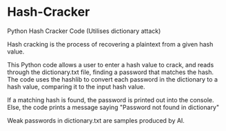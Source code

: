 # Hash-Cracker
Python Hash Cracker Code (Utilises dictionary attack)

Hash cracking is the process of recovering a plaintext from a given hash value.

This Python code allows a user to enter a hash value to crack, and reads through the dictionary.txt file, finding a password that matches the hash. The code uses the hashlib to convert each password in the dictionary to a hash value, comparing it to the input hash value. 

If a matching hash is found, the password is printed out into the console. Else, the code prints a message saying "Password not found in dictionary"


Weak passwords in dictionary.txt are samples produced by AI.
